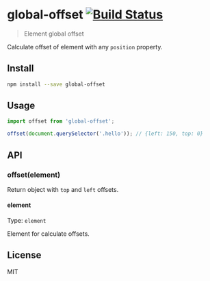# global-offset [![Build Status][travis-image]][travis-url]

> Element global offset

Calculate offset of element with any `position` property.

## Install

```sh
npm install --save global-offset
```

## Usage

```js
import offset from 'global-offset';

offset(document.querySelector('.hello')); // {left: 150, top: 0}
```

## API

### offset(element)

Return object with `top` and `left` offsets.

#### element

Type: `element`

Element for calculate offsets.

## License

MIT

[travis-url]: https://travis-ci.org/andrepolischuk/global-offset
[travis-image]: https://travis-ci.org/andrepolischuk/global-offset.svg?branch=master
